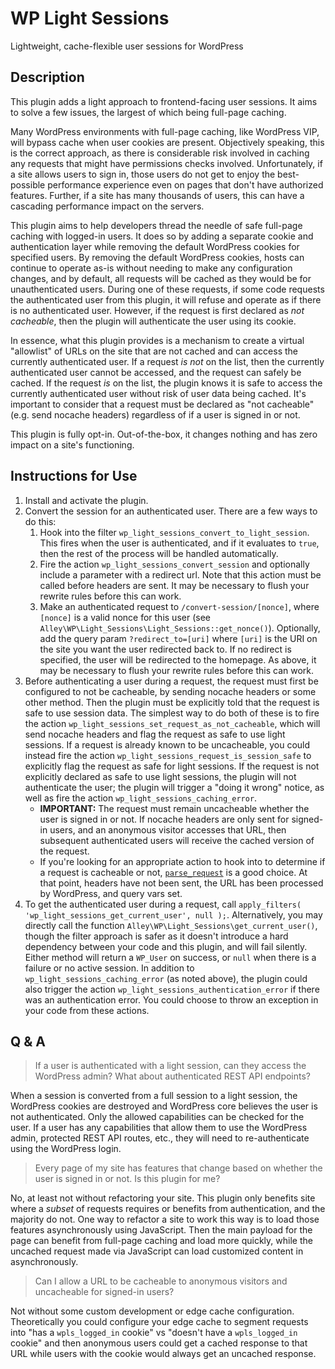 # WP Light Sessions

Lightweight, cache-flexible user sessions for WordPress

## Description

This plugin adds a light approach to frontend-facing user sessions. It aims to solve a few issues, the largest of which being full-page caching.

Many WordPress environments with full-page caching, like WordPress VIP, will bypass cache when user cookies are present. Objectively speaking, this is the correct approach, as there is considerable risk involved in caching any requests that might have permissions checks involved. Unfortunately, if a site allows users to sign in, those users do not get to enjoy the best-possible performance experience even on pages that don't have authorized features. Further, if a site has many thousands of users, this can have a cascading performance impact on the servers.

This plugin aims to help developers thread the needle of safe full-page caching with logged-in users. It does so by adding a separate cookie and authentication layer while removing the default WordPress cookies for specified users. By removing the default WordPress cookies, hosts can continue to operate as-is without needing to make any configuration changes, and by default, all requests will be cached as they would be for unauthenticated users. During one of these requests, if some code requests the authenticated user from this plugin, it will refuse and operate as if there is no authenticated user. However, if the request is first declared as _not cacheable_, then the plugin will authenticate the user using its cookie.

In essence, what this plugin provides is a mechanism to create a virtual "allowlist" of URLs on the site that are not cached and can access the currently authenticated user. If a request _is not_ on the list, then the currently authenticated user cannot be accessed, and the request can safely be cached. If the request _is_ on the list, the plugin knows it is safe to access the currently authenticated user without risk of user data being cached. It's important to consider that a request must be declared as "not cacheable" (e.g. send nocache headers) regardless of if a user is signed in or not.

This plugin is fully opt-in. Out-of-the-box, it changes nothing and has zero impact on a site's functioning.

## Instructions for Use

1. Install and activate the plugin.
2. Convert the session for an authenticated user. There are a few ways to do this:
   1. Hook into the filter `wp_light_sessions_convert_to_light_session`. This fires when the user is authenticated, and if it evaluates to `true`, then the rest of the process will be handled automatically.
   2. Fire the action `wp_light_sessions_convert_session` and optionally include a parameter with a redirect url. Note that this action must be called before headers are sent. It may be necessary to flush your rewrite rules before this can work.
   3. Make an authenticated request to `/convert-session/[nonce]`, where `[nonce]` is a valid nonce for this user (see `Alley\WP\Light_Sessions\Light_Sessions::get_nonce()`). Optionally, add the query param `?redirect_to=[uri]` where `[uri]` is the URI on the site you want the user redirected back to. If no redirect is specified, the user will be redirected to the homepage. As above, it may be necessary to flush your rewrite rules before this can work.
3. Before authenticating a user during a request, the request must first be configured to not be cacheable, by sending nocache headers or some other method. Then the plugin must be explicitly told that the request is safe to use session data. The simplest way to do both of these is to fire the action `wp_light_sessions_set_request_as_not_cacheable`, which will send nocache headers and flag the request as safe to use light sessions. If a request is already known to be uncacheable, you could instead fire the action `wp_light_sessions_request_is_session_safe` to explicitly flag the request as safe for light sessions. If the request is not explicitly declared as safe to use light sessions, the plugin will not authenticate the user; the plugin will trigger a "doing it wrong" notice, as well as fire the action `wp_light_sessions_caching_error`.
   * **IMPORTANT:** The request must remain uncacheable whether the user is signed in or not. If nocache headers are only sent for signed-in users, and an anonymous visitor accesses that URL, then subsequent authenticated users will receive the cached version of the request.
   * If you're looking for an appropriate action to hook into to determine if a request is cacheable or not, [`parse_request`](https://developer.wordpress.org/reference/hooks/parse_request/) is a good choice. At that point, headers have not been sent, the URL has been processed by WordPress, and query vars set.
4. To get the authenticated user during a request, call `apply_filters( 'wp_light_sessions_get_current_user', null );`. Alternatively, you may directly call the function `Alley\WP\Light_Sessions\get_current_user()`, though the filter approach is safer as it doesn't introduce a hard dependency between your code and this plugin, and will fail silently. Either method will return a `WP_User` on success, or `null` when there is a failure or no active session. In addition to `wp_light_sessions_caching_error` (as noted above), the plugin could also trigger the action `wp_light_sessions_authentication_error` if there was an authentication error. You could choose to throw an exception in your code from these actions.

## Q & A

> If a user is authenticated with a light session, can they access the WordPress admin? What about authenticated REST API endpoints?

When a session is converted from a full session to a light session, the WordPress cookies are destroyed and WordPress core believes the user is not authenticated. Only the allowed capabilities can be checked for the user. If a user has any capabilities that allow them to use the WordPress admin, protected REST API routes, etc., they will need to re-authenticate using the WordPress login.

> Every page of my site has features that change based on whether the user is signed in or not. Is this plugin for me?

No, at least not without refactoring your site. This plugin only benefits site where a _subset_ of requests requires or benefits from authentication, and the majority do not. One way to refactor a site to work this way is to load those features asynchronously using JavaScript. Then the main payload for the page can benefit from full-page caching and load more quickly, while the uncached request made via JavaScript can load customized content in asynchronously.

> Can I allow a URL to be cacheable to anonymous visitors and uncacheable for signed-in users?

Not without some custom development or edge cache configuration. Theoretically you could configure your edge cache to segment requests into "has a `wpls_logged_in` cookie" vs "doesn't have a `wpls_logged_in` cookie" and then anonymous users could get a cached response to that URL while users with the cookie would always get an uncached response.
